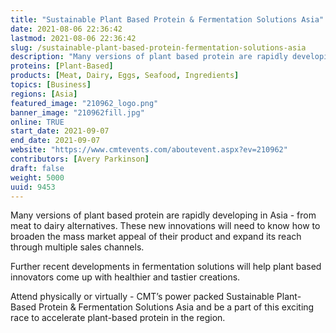 ```yaml
---
title: "Sustainable Plant Based Protein & Fermentation Solutions Asia"
date: 2021-08-06 22:36:42
lastmod: 2021-08-06 22:36:42
slug: /sustainable-plant-based-protein-fermentation-solutions-asia
description: "Many versions of plant based protein are rapidly developing in Asia - from meat to dairy alternatives. These new innovations will need to know how to broaden the mass market appeal of their product and expand its reach through multiple sales channels.Further recent developments in fermentation solutions will help plant based innovators come up with healthier and tastier creations."
proteins: [Plant-Based]
products: [Meat, Dairy, Eggs, Seafood, Ingredients]
topics: [Business]
regions: [Asia]
featured_image: "210962_logo.png"
banner_image: "210962fill.jpg"
online: TRUE
start_date: 2021-09-07
end_date: 2021-09-07
website: "https://www.cmtevents.com/aboutevent.aspx?ev=210962"
contributors: [Avery Parkinson]
draft: false
weight: 5000
uuid: 9453
---
```

<p>Many versions of plant based protein are rapidly developing in Asia - from meat to dairy alternatives. These new innovations will need to know how to broaden the mass market appeal of their product and expand its reach through multiple sales channels.</p>
<p>Further recent developments in fermentation solutions will help plant based innovators come up with healthier and tastier creations.</p>
<p>Attend physically or virtually - CMT’s power packed Sustainable Plant-Based Protein & Fermentation Solutions Asia and be a part of this exciting race to accelerate plant-based protein in the region.</p>

